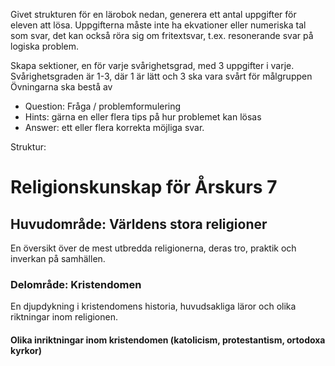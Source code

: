 Givet strukturen för en lärobok nedan, generera ett antal uppgifter för eleven att lösa.
Uppgifterna måste inte ha ekvationer eller numeriska tal som svar, det kan också röra sig om fritextsvar, t.ex. resonerande svar på logiska problem.

Skapa sektioner, en för varje svårighetsgrad, med 3 uppgifter i varje.
Svårighetsgraden är 1-3, där 1 är lätt och 3 ska vara svårt för målgruppen
Övningarna ska bestå av
* Question: Fråga / problemformulering
* Hints: gärna en eller flera tips på hur problemet kan lösas 
* Answer: ett eller flera korrekta möjliga svar.

Struktur:
# Religionskunskap för Årskurs 7
## Huvudområde: Världens stora religioner
En översikt över de mest utbredda religionerna, deras tro, praktik och inverkan på samhällen.
### Delområde: Kristendomen
En djupdykning i kristendomens historia, huvudsakliga läror och olika riktningar inom religionen.
#### Olika inriktningar inom kristendomen (katolicism, protestantism, ortodoxa kyrkor)